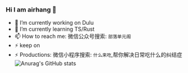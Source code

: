 ### Hi I am airhang 🍔


- 🔭 I’m currently working on Dulu
- 🌱 I’m currently learning TS/Rust
- 📫 How to reach me: 微信公众号搜索: `部落单元阁`
- ⚡ keep on
- ⚡ Productions: 微信小程序搜索: `什么来吃`,帮你解决日常吃什么的纠结症
![Anurag's GitHub stats](https://github-readme-stats.vercel.app/api?username=airhang-cloud&show_icons=true&theme=radical)
<!--
**airhang-cloud/airhang-cloud** is a ✨ _special_ ✨ repository because its `README.md` (this file) appears on your GitHub profile.

Here are some ideas to get you started:

- 🔭 I’m currently working on ...
- 🌱 I’m currently learning ...
- 👯 I’m looking to collaborate on ...
- 🤔 I’m looking for help with ...
- 💬 Ask me about ...
- 📫 How to reach me: ...
- 😄 Pronouns: ...
- ⚡ Fun fact: ...
-->
